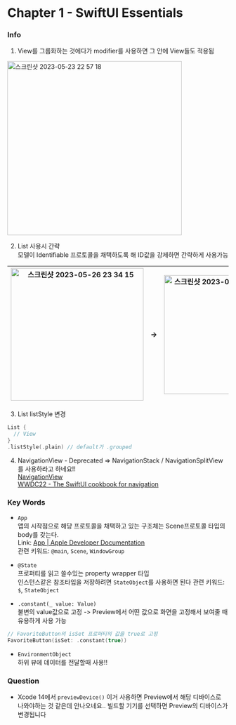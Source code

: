 # Chapter 1 - SwiftUI Essentials

### Info

1. View를 그룹화하는 것에다가 modifier를 사용하면 그 안에 View들도 적용됨
<img width="397" alt="스크린샷 2023-05-23 22 57 18" src="https://github.com/myssun0325/Smash_SwiftUITutorial/assets/41609708/5254e918-6d25-4e80-be6e-45a0310f53d6">     


2. List 사용시 간략   
모델이 Identifiable 프로토콜을 채택하도록 해 ID값을 강제하면 간략하게 사용가능   

| <img width="302" alt="스크린샷 2023-05-26 23 34 15" src="https://github.com/myssun0325/Smash_SwiftUITutorial/assets/41609708/93a40527-35e2-42ab-a127-47c1d6053814"> | -> | <img width="271" alt="스크린샷 2023-05-26 23 34 30" src="https://github.com/myssun0325/Smash_SwiftUITutorial/assets/41609708/aa491f1e-9a1a-4573-becf-5c0052a37aea"> |
|---|---|---|   


3. List listStyle 변경
```Swift
List {
  // View
}
.listStyle(.plain) // default가 .grouped
```


4. NavigationView - Deprecated => NavigationStack / NavigationSplitView 를 사용하라고 하네요!!   
[NavigationView](https://developer.apple.com/documentation/swiftui/navigationview)   
[WWDC22 - The SwiftUI cookbook for navigation](https://developer.apple.com/videos/play/wwdc2022/10054/)


### Key Words
- `App`    
앱의 시작점으로 해당 프로토콜을 채택하고 있는 구조체는 Scene프로토콜 타입의 body를 갖는다.   
Link: [App | Apple Developer Documentation](https://developer.apple.com/documentation/swiftui/app)   
관련 키워드: `@main`, `Scene`, `WindowGroup`
  
- `@State`    
프로퍼티를 읽고 쓸수있는 property wrapper 타입   
인스턴스같은 참조타입을 저장하려면 `StateObject`를 사용하면 된다
관련 키워드: `$`, `StateObject`

-  `.constant(_ value: Value)`    
불변의 value값으로 고정 -> Preview에서 어떤 값으로 화면을 고정해서 보여줄 때 유용하게 사용 가능
```Swift
// FavoriteButton의 isSet 프로퍼티의 값을 true로 고정
FavoriteButton(isSet: .constant(true))
```

- `EnvironmentObject`   
하위 뷰에 데이터를 전달할때 사용!!   

### Question
- Xcode 14에서 `previewDevice()` 이거 사용하면 Preview에서 해당 디바이스로 나와야하는 것 같은데 안나오네요.. 빌드할 기기를 선택하면 Preview의 디바이스가 변경됩니다
